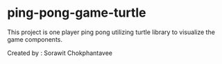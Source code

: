 # ping-pong-game-turtle

This project is one player ping pong utilizing turtle library to visualize the game components.

Created by : Sorawit Chokphantavee
